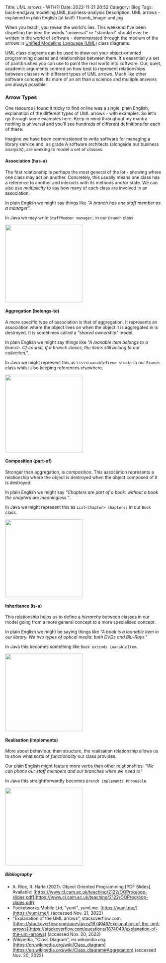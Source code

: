 Title: UML arrows - WTH?!
Date: 2022-11-21 20:52
Category: Blog
Tags: back-end,java,modelling,UML,business-analysis
Description: UML arrows - explained in plain English (at last!)
Thumb_Image: uml.jpg

When you teach, you reveal the world's lies. This weekend I've been dispelling the idea the words "universal" or "standard" should ever be written in the world of software - demonstrated through the medium of the arrows in [Unified Modelling Language (UML)](https://en.wikipedia.org/wiki/Class_diagram) class diagrams.

UML class diagrams can be used to draw out your object-oriented programming classes and relationships between them. It's essentially a set of paintbrushes you can use to paint the real world into software.  Our, quiet, academic arguments centred on how best to represent relationships between classes with different types of UML arrows. Much like other software concepts, its more of an art than a science and multiple answers are always possible.

### Arrow Types

One resource I found it tricky to find online was a single, plain English, explanation of the different types of UML arrows - with examples. So let's go through some examples here. Keep in mind throughout my mantra - nothing is universal and you'll see hundreds of different definitions for each of these.

Imagine we have been commissioned to write software for managing a library service and, as grade A software architects (alongside our business analysts), are seeking to model a set of classes.

#### Association (has-a)
The first relationship is perhaps the most general of the lot - showing where one class may act on another. Concretely, this usually means one class has a reference to another and interacts with its methods and/or state. We can also use _multiplicity_ to say how many of each class are involved in an association.

In plain English we might say things like _"A branch has one staff member as a manager"_.

In Java we may write ```StaffMember manager;``` in our ```Branch``` class.

<img src="/images/articles/uml-arrows/assoc.jpg" width="250"/>

#### Aggregation (belongs-to)
A more specific type of association is that of aggregation. It represents an association where the object lives on when the object it is aggregated in is destroyed. It is sometimes called a _"shared ownership"_ model.

In plain English we might say things like _"A loanable item belongs to a branch. Of course, if a branch closes, the items still belong to our collection."_.

In Java we might represent this as ```List<LoanableItem> stock;``` in our ```Branch``` class whilst also keeping references elsewhere.

<img src="/images/articles/uml-arrows/aggreg.jpg" width="250"/>

#### Composition (part-of)
Stronger than aggregation, is composition. This association represents a relationship where the object is destroyed when the object composed of it is destroyed.

In plain English we might say _"Chapters are part of a book: without a book the chapters are meaningless."_.

In Java we might represent this as ```List<Chapter> chapters;``` in our ```Book``` class.

<img src="/images/articles/uml-arrows/compo.jpg" width="250"/>

#### Inheritance (is-a)
This relationship helps us to define a _hierarchy_ between classes in our model going from a more general concept to a more specialised concept. 

In plain English we might be saying things like _"A book is a loanable item in our library. We two types of optical media: both DVDs and Blu-Rays."_

In Java this becomes something like ```Book extends LoanableItem```.

<img src="/images/articles/uml-arrows/inheritance.jpg" width="250"/>

#### Realisation (implements)
More about behaviour, than structure, the realisation relationship allows us to show what sorts of _functionality_ our class provides.

Our plain English might feature more verbs than other relationships: _"We can phone our staff members and our branches when we need to"_

In Java this straightforwardly becomes ```Branch implements Phoneable```.

<img src="/images/articles/uml-arrows/realisation.jpg" width="250"/>

##### Bibliography
* A. Rice, R. Harle (2021). Object Oriented Programming [PDF Slides]. Available: [https://www.cl.cam.ac.uk/teaching/2122/OOProg/oop-slides.pdf](https://www.cl.cam.ac.uk/teaching/2122/OOProg/oop-slides.pdf)
* Pocketworks Mobile Ltd, "yuml", yuml.me. [https://yuml.me/](https://yuml.me/) (accessed Nov. 21, 2022)
* "Explanation of the UML arrows", stackoverflow.com. [https://stackoverflow.com/questions/1874049/explanation-of-the-uml-arrows](https://stackoverflow.com/questions/1874049/explanation-of-the-uml-arrows) (accessed Nov. 20, 2022)
* Wikipedia, "Class Diagram", en.wikipedia.org. [https://en.wikipedia.org/wiki/Class_diagram](https://en.wikipedia.org/wiki/Class_diagram#Aggregation) (accessed Nov. 20, 2022)